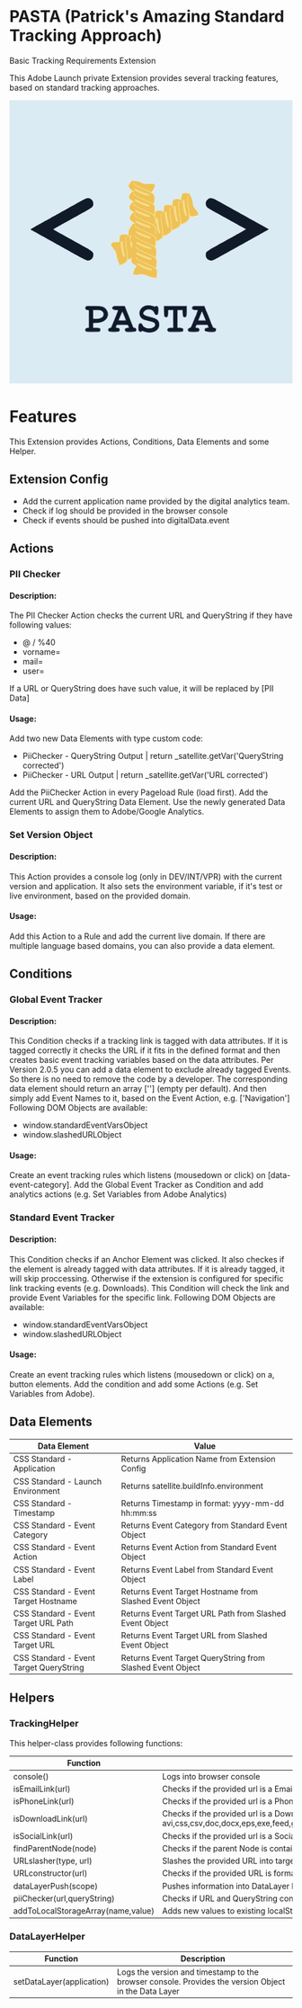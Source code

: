 # PASTA (Patrick's Amazing Standard Tracking Approach)

Basic Tracking Requirements Extension

This Adobe Launch private Extension provides several tracking features, based on standard tracking approaches.

![alt pasta](https://github.com/patrickhegnauer/pasta/blob/master/src/resources/icons/pasta_2_0.svg?raw=true)

# Features

This Extension provides Actions, Conditions, Data Elements and some Helper. 

## Extension Config
- Add the current application name provided by the digital analytics team.
- Check if log should be provided in the browser console
- Check if events should be pushed into digitalData.event

## Actions
### PII Checker
#### Description:
The PII Checker Action checks the current URL and QueryString if they have following values:
- @ / %40
- vorname=
- mail=
- user=

If a URL or QueryString does have such value, it will be replaced by [PII Data]
#### Usage:
Add two new Data Elements with type custom code:
- PiiChecker - QueryString Output         | return _satellite.getVar('QueryString corrected')
- PiiChecker - URL Output                 | return _satellite.getVar('URL corrected')

Add the PiiChecker Action in every Pageload Rule (load first). Add the current URL and QueryString Data Element. 
Use the newly generated Data Elements to assign them to Adobe/Google Analytics.

### Set Version Object
#### Description:
This Action provides a console log (only in DEV/INT/VPR) with the current version and application. It also sets the environment variable, if it's test or live environment, based on the provided domain.
#### Usage:
Add this Action to a Rule and add the current live domain. If there are multiple language based domains, you can also provide a data element.

## Conditions
### Global Event Tracker
#### Description:
This Condition checks if a tracking link is tagged with data attributes. If it is tagged correctly it checks the URL if it fits in the defined format and then creates basic event tracking variables based on the data attributes. Per Version 2.0.5 you can add a data element to exclude already tagged Events. So there is no need to remove the code by a developer. The corresponding data element should return an array [''] (empty per default). And then simply add Event Names to it, based on the Event Action, e.g. ['Navigation']
Following DOM Objects are available:
- window.standardEventVarsObject
- window.slashedURLObject
#### Usage:
Create an event tracking rules which listens (mousedown or click) on [data-event-category]. Add the Global Event Tracker as Condition and add analytics actions (e.g. Set Variables from Adobe Analytics)

### Standard Event Tracker
#### Description:
This Condition checks if an Anchor Element was clicked. It also checkes if the element is already tagged with data attributes. If it is already tagged, it will skip proccessing. Otherwise if the extension is configured for specific link tracking events (e.g. Downloads). This Condition will check the link and provide Event Variables for the specific link. Following DOM Objects are available:
- window.standardEventVarsObject
- window.slashedURLObject
#### Usage:
Create an event tracking rules which listens (mousedown or click) on a, button elements. Add the condition and add some Actions (e.g. Set Variables from Adobe). 

## Data Elements
| Data Element  | Value |
| ------------- | ------------- |
| CSS Standard - Application  | Returns Application Name from Extension Config  |
| CSS Standard - Launch Environment | Returns satellite.buildInfo.environment  |
| CSS Standard - Timestamp  | Returns Timestamp in format: yyyy-mm-dd hh:mm:ss  |
| CSS Standard - Event Category  | Returns Event Category from Standard Event Object  |
| CSS Standard - Event Action  | Returns Event Action from Standard Event Object  |
| CSS Standard - Event Label  | Returns Event Label from Standard Event Object  |
| CSS Standard - Event Target Hostname  | Returns Event Target Hostname from Slashed Event Object  |
| CSS Standard - Event Target URL Path  | Returns Event Target URL Path from Slashed Event Object  |
| CSS Standard - Event Target URL  | Returns Event Target URL from Slashed Event Object |
| CSS Standard - Event Target QueryString  | Returns Event Target QueryString from Slashed Event Object  |


## Helpers
### TrackingHelper
This helper-class provides following functions:

| Function  | Description |
| ------------- | ------------- |
| console()  | Logs into browser console  |
| isEmailLink(url)  | Checks if the provided url is a Email Link  |
| isPhoneLink(url)  | Checks if the provided url is a Phone Link  |
| isDownloadLink(url)  | Checks if the provided url is a Download Link. Supported are avi,css,csv,doc,docx,eps,exe,feed,gif,ics,jpg,js,m4v,mov,mp3,pdf,png,ppt,pptx,rar,tab,txt,vsd,vxd,wav,wma,wmv,xls,xlsx,xml,zip  |
| isSocialLink(url)  | Checks if the provided url is a Social Link. Supported are Facebook, Instagram, Twitter, YouTube  |
| findParentNode(node)  | Checks if the parent Node is containing an anchor element  |
| URLslasher(type, url)  | Slashes the provided URL into target pieces  |
| URLconstructor(url)  | Checks if the provided URL is formatted correctly  |
| dataLayerPush(scope)  | Pushes information into DataLayer Event Object  |
| piiChecker(url,queryString)  | Checks if URL and QueryString containing PII Data |
| addToLocalStorageArray(name,value) | Adds new values to existing localStorage Parameter |

### DataLayerHelper
| Function  | Description |
| ------------- | ------------- |
| setDataLayer(application)  | Logs the version and timestamp to the browser console. Provides the version Object in the Data Layer  |
